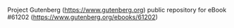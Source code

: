 Project Gutenberg (https://www.gutenberg.org) public repository for eBook #61202 (https://www.gutenberg.org/ebooks/61202)
